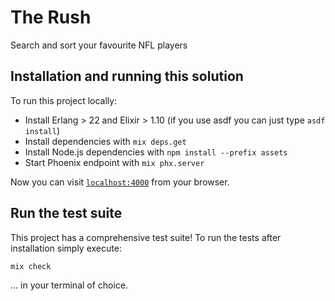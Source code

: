 # The Rush

Search and sort your favourite NFL players

## Installation and running this solution

To run this project locally:

  * Install Erlang > 22 and Elixir > 1.10 (if you use asdf you can just type `asdf install`)
  * Install dependencies with `mix deps.get`
  * Install Node.js dependencies with `npm install --prefix assets`
  * Start Phoenix endpoint with `mix phx.server`

Now you can visit [`localhost:4000`](http://localhost:4000) from your browser.

## Run the test suite

This project has a comprehensive test suite! To run the tests after installation simply execute:

```
mix check
```

... in your terminal of choice.
